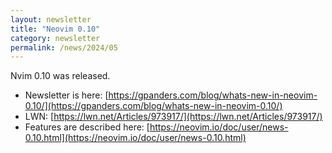 ```yaml
---
layout: newsletter
title: "Neovim 0.10"
category: newsletter
permalink: /news/2024/05
---
```


Nvim 0.10 was released.

- Newsletter is here: [https://gpanders.com/blog/whats-new-in-neovim-0.10/](https://gpanders.com/blog/whats-new-in-neovim-0.10/)
- LWN: [https://lwn.net/Articles/973917/](https://lwn.net/Articles/973917/)
- Features are described here: [https://neovim.io/doc/user/news-0.10.html](https://neovim.io/doc/user/news-0.10.html)
